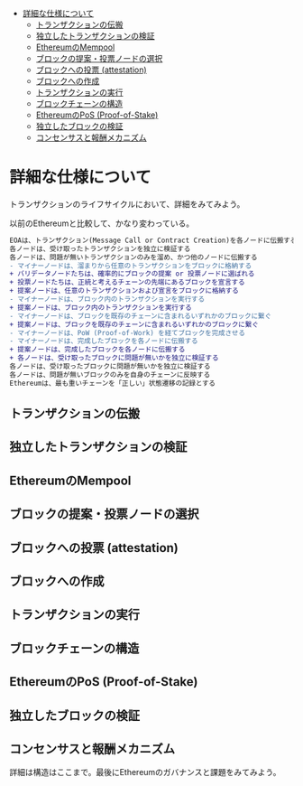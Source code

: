 - [詳細な仕様について](#詳細な仕様について)
  - [トランザクションの伝搬](#トランザクションの伝搬)
  - [独立したトランザクションの検証](#独立したトランザクションの検証)
  - [EthereumのMempool](#ethereumのmempool)
  - [ブロックの提案・投票ノードの選択](#ブロックの提案投票ノードの選択)
  - [ブロックへの投票 (attestation)](#ブロックへの投票-attestation)
  - [ブロックへの作成](#ブロックへの作成)
  - [トランザクションの実行](#トランザクションの実行)
  - [ブロックチェーンの構造](#ブロックチェーンの構造)
  - [EthereumのPoS (Proof-of-Stake)](#ethereumのpos-proof-of-stake)
  - [独立したブロックの検証](#独立したブロックの検証)
  - [コンセンサスと報酬メカニズム](#コンセンサスと報酬メカニズム)


# 詳細な仕様について

トランザクションのライフサイクルにおいて、詳細をみてみよう。

以前のEthereumと比較して、かなり変わっている。

``` diff
EOAは、トランザクション(Message Call or Contract Creation)を各ノードに伝搬する
各ノードは、受け取ったトランザクションを独立に検証する
各ノードは、問題が無いトランザクションのみを溜め、かつ他のノードに伝搬する
- マイナーノードは、溜まりから任意のトランザクションをブロックに格納する
+ バリデータノードたちは、確率的にブロックの提案 or 投票ノードに選ばれる
+ 投票ノードたちは、正統と考えるチェーンの先端にあるブロックを宣言する
+ 提案ノードは、任意のトランザクションおよび宣言をブロックに格納する
- マイナーノードは、ブロック内のトランザクションを実行する
+ 提案ノードは、ブロック内のトランザクションを実行する
- マイナーノードは、ブロックを既存のチェーンに含まれるいずれかのブロックに繋ぐ
+ 提案ノードは、ブロックを既存のチェーンに含まれるいずれかのブロックに繋ぐ
- マイナーノードは、PoW (Proof-of-Work) を経てブロックを完成させる
- マイナーノードは、完成したブロックを各ノードに伝搬する
+ 提案ノードは、完成したブロックを各ノードに伝搬する
+ 各ノードは、受け取ったブロックに問題が無いかを独立に検証する
各ノードは、受け取ったブロックに問題が無いかを独立に検証する
各ノードは、問題が無いブロックのみを自身のチェーンに反映する
Ethereumは、最も重いチェーンを「正しい」状態遷移の記録とする
```



## トランザクションの伝搬
## 独立したトランザクションの検証
## EthereumのMempool
## ブロックの提案・投票ノードの選択
## ブロックへの投票 (attestation)
## ブロックへの作成 
## トランザクションの実行
## ブロックチェーンの構造
## EthereumのPoS (Proof-of-Stake)
## 独立したブロックの検証
## コンセンサスと報酬メカニズム

詳細は構造はここまで。最後にEthereumのガバナンスと課題をみてみよう。